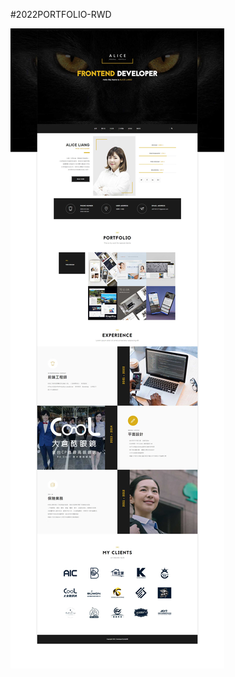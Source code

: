#2022PORTFOLIO-RWD




<img alt="react" src="https://github.com/Art-liang/2022PORTFOLIO/blob/main/assets/picture/web-spic.jpg"/> 



